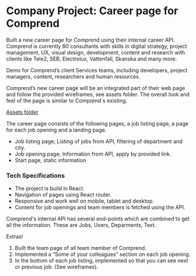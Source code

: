 
# Company Project: Career page for Comprend 

Built a new career page for Comprend using their internal career API. Comprend is currently 80 consultants with skills in digital strategy, project management, UX, visual design, development, content and research with clients like Tele2, SEB, Electrolux, Vattenfall, Skanska and many more. 

Demo for Comprend’s client Services teams, including developers, project managers, content, researchers and human resources.

Comprend’s new career page will be an integrated part of their web page and follow the provided wireframes, see assets folder. The overall look and feel of the page is similar to Comprend´s existing. 

[Assets folder](https://drive.google.com/drive/u/0/folders/1Q8rB7DDSCtUbl5MC2nHeETdW7Bj4DvkN)

The career page consists of the following pages, a job listing page, a page for each job opening and a landing page.
- Job listing page; Listing of jobs from API, filtering of department and city. 
- Job opening page; Information from API, apply by provided link. 
- Start page, static information

### Tech Specifications

- The project is build in React.
- Navigation of pages using React router. 
- Responsive and work well on mobile, tablet and desktop. 
- Content for job openings and team members is fetched using the API. 


Comprend's internal API has several end-points which are combined to get all the information. These are Jobs, Users, Deparments, Text.

Extras!
1. Built the team page of all team member of Comprend. 
2. Implemented a “Some of your colleagues” section on each job opening. 
3. In the bottom of each job listing, implemented so that you can see next or previous job. (See wireframes). 
